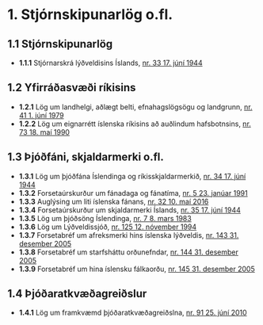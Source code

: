 # 1. Stjórnskipunarlög o.fl.

## 1.1 Stjórnskipunarlög

* __1.1.1__ Stjórnarskrá lýðveldisins Íslands, [nr. 33 17. júní 1944](1944033.md)

## 1.2 Yfirráðasvæði ríkisins

* __1.2.1__ Lög um landhelgi, aðlægt belti, efnahagslögsögu og landgrunn, [nr. 41 1. júní 1979](1979041.md)
* __1.2.2__ Lög um eignarrétt íslenska ríkisins að auðlindum hafsbotnsins, [nr. 73 18. maí 1990](1990073.md)

## 1.3 Þjóðfáni, skjaldarmerki o.fl.

* __1.3.1__ Lög um þjóðfána Íslendinga og ríkisskjaldarmerkið, [nr. 34 17. júní 1944](1944034.md)
* __1.3.2__ Forsetaúrskurður um fánadaga og fánatíma, [nr. 5 23. janúar 1991](1991005.md)
* __1.3.3__ Auglýsing um liti íslenska fánans, [nr. 32 10. maí 2016](2016032.md)
* __1.3.4__ Forsetaúrskurður um skjaldarmerki Íslands, [nr. 35 17. júní 1944](1944035.md)
* __1.3.5__ Lög um þjóðsöng Íslendinga, [nr. 7 8. mars 1983](1983007.md)
* __1.3.6__ Lög um Lýðveldissjóð, [nr. 125 12. nóvember 1994](1994125.md)
* __1.3.7__ Forsetabréf um afreksmerki hins íslenska lýðveldis, [nr. 143 31. desember 2005](2005143.md)
* __1.3.8__ Forsetabréf um starfsháttu orðunefndar, [nr. 144 31. desember 2005](2005144.md)
* __1.3.9__ Forsetabréf um hina íslensku fálkaorðu, [nr. 145 31. desember 2005](2005145.md)

## 1.4 Þjóðaratkvæðagreiðslur

* __1.4.1__ Lög um framkvæmd þjóðaratkvæðagreiðslna,  [nr. 91 25. júní 2010](2010091.md)


